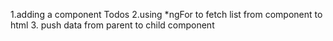 1.adding a component Todos
2.using *ngFor to fetch list  from component to html 
3. push data from parent to child component